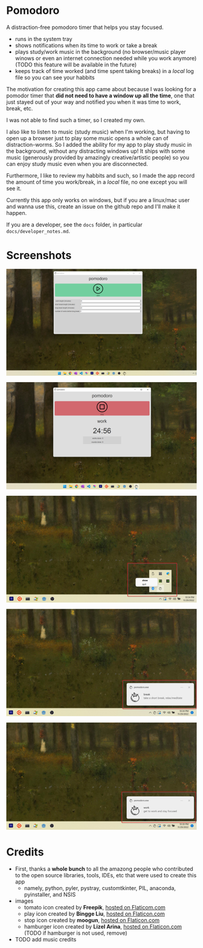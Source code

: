 # Pomodoro
A distraction-free pomodoro timer that helps you stay focused.
- runs in the system tray
- shows notifications when its time to work or take a break
- plays study/work music in the background (no browser/music player winows or even an internet connection needed while you work anymore) (TODO this feature will be available in the future)
- keeps track of time worked (and time spent taking breaks) in a *local* log file so you can see your habbits

The motivation for creating this app came about because I was looking for a pomodor timer that **did not need to have a window up all the time**, one that just stayed out of your way and notified you when it was time to work, break, etc.

I was not able to find such a timer, so I created my own.

I also like to listen to music (study music) when I'm working, but having to open up a browser just to play some music opens a whole can of distraction-worms. So I added the ability for my app to play study music in the background, without any distracting windows up! It ships with some music (generously provided by amazingly creative/artistic people) so you can enjoy study music even when you are disconnected.

Furthermore, I like to review my habbits and such, so I made the app record the amount of time you work/break, in a *local* file, no one except you will see it.

Currently this app only works on windows, but if you are a linux/mac user and wanna use this, create an issue on the github repo and I'll make it happen.

If you are a developer, see the `docs` folder, in particular `docs/developer_notes.md`.

# Screenshots
![](/docs/screenshots/initial.png)

![](/docs/screenshots/started.png)

![](/docs/screenshots/tray_menu.png)

![](/docs/screenshots/tray_break.png)

![](/docs/screenshots/tray_work.png)

# Credits
- First, thanks a **whole bunch** to all the amazong people who contributed to the open source libraries, tools, IDEs, etc that were used to create this app
    - namely, python, pyler, pystray, customtkinter, PIL, anaconda, pyinstaller, and NSIS
- images
    - tomato icon created by **Freepik**, [hosted on Flaticom.com](https://www.flaticon.com/free-icons/tomato)
    - play icon created by **Bingge Liu**, [hosted on Flaticon.com](https://www.flaticon.com/free-icons/video)
    - stop icon created by **moogun**, [hosted on Flaticon.com](https://www.flaticon.com/free-icons/stop)
    - hamburger icon created by **Lizel Arina**, [hosted on Flaticon.com](https://www.flaticon.com/free-icons/hamburger) (TODO if hamburger is not used, remove)
- TODO add music credits
